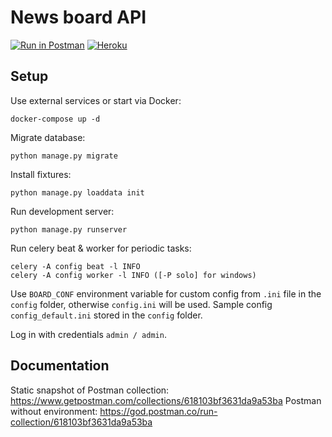 # News board API
[![Run in Postman](https://run.pstmn.io/button.svg)](https://god.postman.co/run-collection/08663766e9ebcabc10a4#?env%5Bproduction%5D=W3sia2V5IjoiVVJMIiwidmFsdWUiOiJodHRwczovL2FsaXphcmluc3Rvbi1uZXdzLWJvYXJkLWFwaS5oZXJva3VhcHAuY29tIiwiZW5hYmxlZCI6dHJ1ZX0seyJrZXkiOiJwb3N0X2lkIiwidmFsdWUiOiIxIiwiZW5hYmxlZCI6dHJ1ZX0seyJrZXkiOiJjb21tZW50X2lkIiwidmFsdWUiOiIxIiwiZW5hYmxlZCI6dHJ1ZX1d)
[![Heroku](https://www.herokucdn.com/deploy/button.svg)](https://alizarinston-news-board-api.herokuapp.com)

## Setup

Use external services or start via Docker:
```
docker-compose up -d
```

Migrate database:
```
python manage.py migrate
```

Install fixtures:
```
python manage.py loaddata init
```

Run development server:
```
python manage.py runserver
```

Run celery beat & worker for periodic tasks:
```
celery -A config beat -l INFO
celery -A config worker -l INFO ([-P solo] for windows)
```

Use `BOARD_CONF` environment variable for custom config from `.ini` file in the `config` folder,
otherwise `config.ini` will be used. Sample config `config_default.ini` stored 
in the `config` folder.

Log in with credentials `admin / admin`.

## Documentation

Static snapshot of Postman collection: https://www.getpostman.com/collections/618103bf3631da9a53ba
Postman without environment: https://god.postman.co/run-collection/618103bf3631da9a53ba
